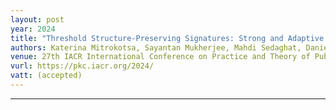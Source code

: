 ```yaml
---
layout: post
year: 2024
title: "Threshold Structure-Preserving Signatures: Strong and Adaptive Security under Standard Assumptions"
authors: Katerina Mitrokotsa, Sayantan Mukherjee, Mahdi Sedaghat, Daniel Slamanig, Jenit Tomy
venue: 27th IACR International Conference on Practice and Theory of Public-Key Cryptography - PKC 2024
vurl: https://pkc.iacr.org/2024/
vatt: (accepted)
---
```



---


